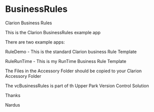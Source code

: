 # BusinessRules
Clarion Business Rules

This is the Clarion BusinessRules example app

There are two example apps:

RuleDemo - This is the standard Clarion business Rule Template

RuleRunTime - This is my RunTime Business Rule Template

The Files in the Accessory Folder should be copied to your Clarion Accessory Folder

The vcBusinessRules is part of th Upper Park Version Control Solution

Thanks

Nardus
